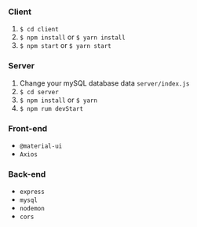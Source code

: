 ### Client

  1. `$ cd client`
  2. `$ npm install` or `$ yarn install`
  3. `$ npm start` or `$ yarn start`
  
### Server

  1. Change your mySQL database data `server/index.js`
  2. `$ cd server`
  3. `$ npm install` or `$ yarn`
  4. `$ npm rum devStart`

### Front-end

 + `@material-ui`
 +  `Axios`

### Back-end

+ `express`
+ `mysql`
+ `nodemon`
+ `cors`
